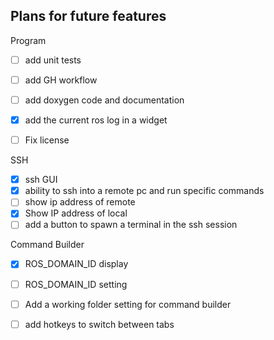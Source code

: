 ## Plans for future features

Program
- [ ] add unit tests
- [ ] add GH workflow
- [ ] add doxygen code and documentation
- [X] add the current ros log in a widget

- [ ] Fix license

SSH
- [X] ssh GUI
- [X] ability to ssh into a remote pc and run specific commands
- [ ] show ip address of remote
- [X] Show IP address of local 
- [ ] add a button to spawn a terminal in the ssh session

Command Builder
- [X] ROS_DOMAIN_ID display 
- [ ] ROS_DOMAIN_ID setting
- [ ] Add a working folder setting for command builder
- [ ] add hotkeys to switch between tabs


